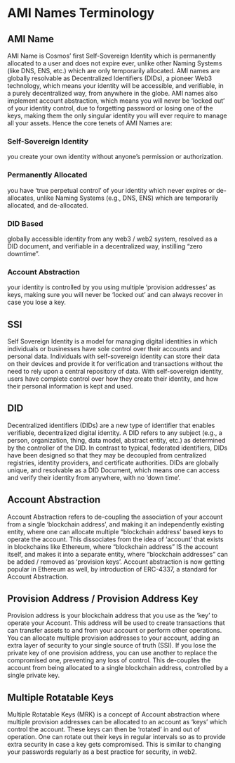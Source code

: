 # AMI Names Terminology

## AMI Name

AMI Name is Cosmos’ first Self-Sovereign Identity which is permanently allocated to a user and does not expire ever, unlike other Naming Systems (like DNS, ENS, etc.) which are only temporarily allocated. AMI names are globally resolvable as Decentralized Identifiers (DIDs), a pioneer Web3 technology, which means your identity will be accessible, and verifiable, in a purely decentralized way, from anywhere in the globe. AMI names also implement account abstraction, which means you will never be ‘locked out’ of your identity control, due to forgetting password or losing one of the keys, making them the only singular identity you will ever require to manage all your assets. Hence the core tenets of AMI Names are:

### Self-Sovereign Identity

you create your own identity without anyone’s permission or authorization.

### Permanently Allocated

you have ‘true perpetual control’ of your identity which never expires or de-allocates, unlike Naming Systems (e.g., DNS, ENS) which are temporarily allocated, and de-allocated.

### DID Based

globally accessible identity from any web3 / web2 system, resolved as a DID document, and verifiable in a decentralized way, instilling “zero downtime”.

### Account Abstraction

your identity is controlled by you using multiple ‘provision addresses’ as keys, making sure you will never be ‘locked out’ and can always recover in case you lose a key.

## SSI

Self Sovereign Identity is a model for managing digital identities in which individuals or businesses have sole control over their accounts and personal data. Individuals with self-sovereign identity can store their data on their devices and provide it for verification and transactions without the need to rely upon a central repository of data. With self-sovereign identity, users have complete control over how they create their identity, and how their personal information is kept and used.

## DID

Decentralized identifiers (DIDs) are a new type of identifier that enables verifiable, decentralized digital identity. A DID refers to any subject (e.g., a person, organization, thing, data model, abstract entity, etc.) as determined by the controller of the DID. In contrast to typical, federated identifiers, DIDs have been designed so that they may be decoupled from centralized registries, identity providers, and certificate authorities. DIDs are globally unique, and resolvable as a DID Document, which means one can access and verify their identity from anywhere, with no ‘down time’.

## Account Abstraction

Account Abstraction refers to de-coupling the association of your account from a single ‘blockchain address’, and making it an independently existing entity, where one can allocate multiple “blockchain address’ based keys to operate the account. This dissociates from the idea of ‘account’ that exists in blockchains like Ethereum, where “blockchain address” IS the account itself, and makes it into a separate entity, where “blockchain addresses” can be added / removed as ‘provision keys’. Account abstraction is now getting popular in Ethereum as well, by introduction of ERC-4337, a standard for Account Abstraction.

## Provision Address / Provision Address Key

Provision address is your blockchain address that you use as the ‘key’ to operate your Account. This address will be used to create transactions that can transfer assets to and from your account or perform other operations. You can allocate multiple provision addresses to your account, adding an extra layer of security to your single source of truth (SSI). If you lose the private key of one provision address, you can use another to replace the compromised one, preventing any loss of control. This de-couples the account from being allocated to a single blockchain address, controlled by a single private key.

## Multiple Rotatable Keys

Multiple Rotatable Keys (MRK) is a concept of Account abstraction where multiple provision addresses can be allocated to an account as ‘keys’ which control the account. These keys can then be ‘rotated’ in and out of operation. One can rotate out their keys in regular intervals so as to provide extra security in case a key gets compromised. This is similar to changing your passwords regularly as a best practice for security, in web2.
